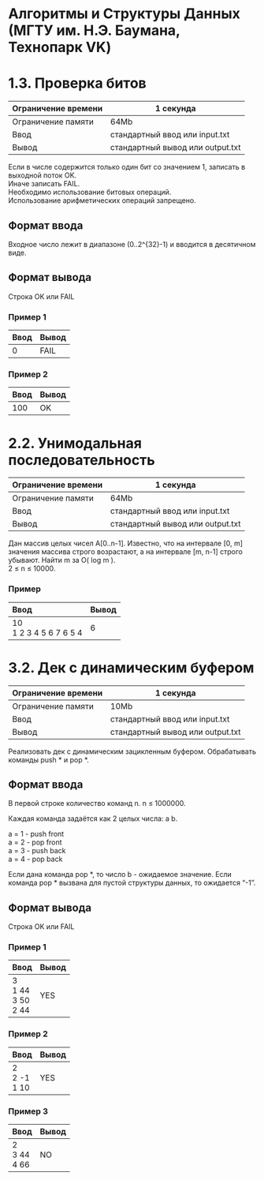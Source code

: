 # Алгоритмы и Структуры Данных (МГТУ им. Н.Э. Баумана, Технопарк VK)

# 1.3. Проверка битов

| Ограничение времени | 1 секунда |
|---------------------|-----------|
| Ограничение памяти  | 64Mb      |
| Ввод                | стандартный ввод или input.txt   |
| Вывод               | стандартный вывод или output.txt |

Если в числе содержится только один бит со значением 1, записать в выходной поток OK.  
Иначе записать FAIL.  
Необходимо использование битовых операций.  
Использование арифметических операций запрещено.

## Формат ввода

Входное число лежит в диапазоне \(0..2^{32}-1\) и вводится в десятичном виде.

## Формат вывода

Строка OK или FAIL

### Пример 1

| Ввод | Вывод |
|------|-------|
| 0    | FAIL  |

### Пример 2

| Ввод | Вывод |
|------|-------|
| 100    | OK  |

# 2.2. Унимодальная последовательность

| Ограничение времени | 1 секунда |
|---------------------|-----------|
| Ограничение памяти  | 64Mb      |
| Ввод                | стандартный ввод или input.txt   |
| Вывод               | стандартный вывод или output.txt |

Дан массив целых чисел А[0..n-1]. Известно, что на интервале [0, m] значения массива строго возрастают, а на интервале [m, n-1] строго убывают. Найти m за O( log m ).  
2 ≤ n ≤ 10000.

### Пример

| Ввод                      | Вывод |
|:--------------------------|:------|
| 10<br>1 2 3 4 5 6 7 6 5 4 | 6     |

# 3.2. Дек с динамическим буфером

| Ограничение времени | 1 секунда |
|---------------------|-----------|
| Ограничение памяти  | 10Mb      |
| Ввод                | стандартный ввод или input.txt   |
| Вывод               | стандартный вывод или output.txt |

Реализовать дек с динамическим зацикленным буфером. Обрабатывать команды push * и pop *.

## Формат ввода

В первой строке количество команд n. n ≤ 1000000.

Каждая команда задаётся как 2 целых числа: a b.

a = 1 - push front<br>a = 2 - pop front<br>a = 3 - push back<br>a = 4 - pop back

Если дана команда pop *, то число b - ожидаемое значение. Если команда pop * вызвана для пустой структуры данных, то ожидается “-1”.

## Формат вывода

Строка OK или FAIL

### Пример 1

| Ввод | Вывод |
|------|-------|
|3<br>1 44<br>3 50<br>2 44   | YES  |

### Пример 2

| Ввод | Вывод |
|------|-------|
|2<br>2 -1<br>1 10    | YES  |

### Пример 3

| Ввод | Вывод |
|------|-------|
|2<br>3 44<br>4 66   | NO  |
